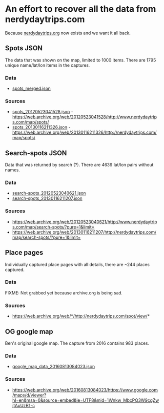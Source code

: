 An effort to recover all the data from nerdydaytrips.com
========================================================

Because [nerdydaytrips.org](nerdydaytrips.org) now exists and we want it all back.

Spots JSON
----------
The data that was shown on the map, limited to 1000 items. There are 1795 unique name/lat/lon items in the captures.

### Data
* [spots_merged.json](spots_merged.json)

### Sources
* [spots_20120523041528.json](spots_20120523041528.json) - https://web.archive.org/web/20120523041528/http://www.nerdydaytrips.com/map/spots/
* [spots_20130116211326.json](spots_20130116211326.json) - https://web.archive.org/web/20130116211326/http://nerdydaytrips.com/map/spots/

Search-spots JSON
-----------------
Data that was returned by search (?). There are 4639 lat/lon pairs without names.

### Data
* [search-spots_20120523040621.json](search-spots_20120523040621.json)
* [search-spots_20130116211207.json](search-spots_20130116211207.json)

### Sources
* https://web.archive.org/web/20120523040621/http://www.nerdydaytrips.com/map/search-spots/?pure=1&limit=
* https://web.archive.org/web/20130116211207/http://nerdydaytrips.com/map/search-spots/?pure=1&limit=

Place pages
-----------
Individually captured place pages with all details, there are ~244 places captured.

### Data
FIXME: Not grabbed yet because archive.org is being sad.

### Sources
* https://web.archive.org/web/*/http://nerdydaytrips.com/spot/view/*

OG google map
-------------
Ben's original google map. The capture from 2016 contains 983 places.

### Data
* [google_map_data_20160813084023.json](google_map_data_20160813084023.json)

### Sources
* https://web.archive.org/web/20160813084023/https://www.google.com/maps/d/viewer?hl=en&msa=0&source=embed&ie=UTF8&mid=1Wnkw_MbcPQ3W9cgZwjtAuUzB1-c
